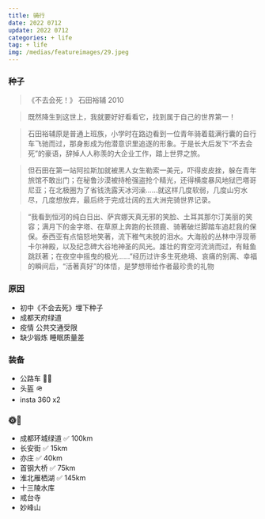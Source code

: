 ```yaml
---
title: 骑行
date: 2022 0712
update: 2022 0712
categories: + life
tag: + life
img: /medias/featureimages/29.jpeg
---
```


### 种子

> 《不去会死！》 石田裕辅 2010

> 既然降生到这世上，我就要好好看看它，找到属于自己的世界第一！

> 石田裕辅原是普通上班族，小学时在路边看到一位青年骑着载满行囊的自行车飞驰而过，那身影成为他潜意识里追逐的形象。于是长大后发下“不去会死”的豪语，辞掉人人称羡的大企业工作，踏上世界之旅。

> 但石田在第一站阿拉斯加就被黑人女生勒索一美元，吓得皮皮挫，躲在青年旅馆不敢出门；在秘鲁沙漠被持枪强盗抢个精光，还得横度暴风地狱巴塔哥尼亚；在北极圈为了省钱洗露天冰河澡……就这样几度软弱，几度山穷水尽，几度想放弃，最后终于完成壮阔的五大洲完骑世界记录。

> “我看到恒河的纯白日出、萨宾娜天真无邪的笑脸、土耳其那尔汀美丽的笑容；满月下的金字塔、在草原上奔跑的长颈鹿、骑著破烂脚踏车追赶我的保保。泰西亚有点恼怒地笑著，流下稚气未脱的泪水。大海般的丛林中浮现蒂卡尔神殿，以及纪念碑大谷地神圣的风光。雄壮的育空河流淌而过，有鲑鱼跳跃著；在夜空中摇曳的极光……”经历过许多生死绝境、哀痛的别离、幸福的瞬间后，“活著真好”的体悟，是梦想带给作者最珍贵的礼物

### 原因

- 初中《不会去死》埋下种子
- 成都天府绿道
- 疫情 公共交通受限
- 缺少锻炼 睡眠质量差

### 装备

- 公路车 🚴‍♀️
- 头盔 🪖
- insta 360 x2

### 🌞🌛

- 成都环城绿道 ✅ 100km
- 长安街 ✅ 15km
- 亦庄 ✅ 40km
- 首钢大桥 ✅ 75km
- 淮北雁栖湖 ✅ 145km
- 十三陵水库
- 戒台寺
- 妙峰山
